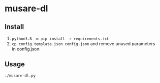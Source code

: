 # musare-dl

## Install
1. `python3.8 -m pip install -r requirements.txt`
2. `cp config.template.json config.json` and remove unused parameters in config.json

## Usage
`./musare-dl.py`